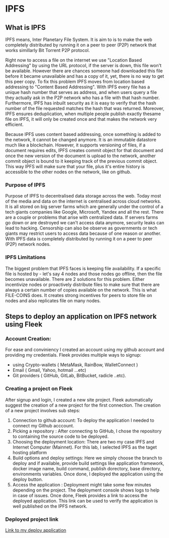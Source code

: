 # IPFS

## What is IPFS

IPFS means, Inter Planetary File System. It is aim to is to make the web completely distributed by running it on a peer to peer (P2P) network that works simillarly Bit Torrent P2P protocol.

Right now to access a file on the internet we use "Location Based Addressing" by using the URL protocol, if the server is down, this file won't be available. However there are chances someone had downloaded this file before it became unavailable and has a copy of it, yet, there is no way to get this peer copy. To fix this problem IPFS moves from location based addressing to "Content Based Addressing". With IPFS every file has a unique hash number that serves as address, and when users query a file they actually ask in the P2P network who has a file with that hash number. Furthermore, IPFS has inbuilt security as it is easy to verify that the hash number of the file requested matches the hash that was returned. Moreover, IPFS ensures deduplication, when multiple people publish exactly thesame file on IPFS, it will only be created once and that makes the network very efficient.

Because IPFS uses content based addressing, once something is added to the network, it cannot be changed anymore. It is an immutable datastore much like a blockchain. However, it supports versioning of files, if a document requires edits, IPFS creates commit object for that document and once the new version of the document is upload to the network, another commit object is bound to it keeping track of the previous commit object. This way IPFS will make sure that your file, plus it's entire history is accessible to the other nodes on the network, like on github.

### Purpose of IPFS

Purpose of IPFS to decentralised data storage across the web.
Today most of the media and data on the internet is centralised across cloud networks. It is all stored on big server farms which are generally under the control of a tech giants companies like Google, Microsoft, Yandex and all the rest. There are a couple or problems that arise with centralized data. If servers farms go down or are destroyed we can't access data anymore, security leaks can lead to hacking. Censorship can also be observe as governments or tech giants may restrict users to access data because of one reason or another. With IPFS data is completely distributed by running it on a peer to peer (P2P) network nodes.

### IPFS Limitations

The biggest problem that IPFS faces is keeping file availability. If a specific file is hosted by - let's say 4 nodes and those nodes go offline, then the file becomes unavailable. There are 2 solutions for this problem. Either incentivize nodes or proactively distribute files to make sure that there are always a certain number of copies available on the network. This is what FILE-COINS does. It creates strong incentives for peers to store file on nodes and also replicates file on many nodes.

## Steps to deploy an application on IPFS network using Fleek

### Account Creation:

For ease and conviniency I created an account using my github account and providing my credentials. Fleek provides multiple ways to signup:

- using Crypto-wallets ( MetaMask, RainBow, WalletConnect )
- Email ( Gmail, Yahoo, hotmail ...etc)
- Git providers ( GitHub, GitLab, BitBucket, radicle ..etc).

### Creating a project on Fleek

After signup and login, I created a new site project. Fleek automatically suggest the creation of a new project for the first connection. The creation of a new project involves sub steps:

1. Connection to github account: To deploy the application I needed to connect my Github acccount.
2. Picking a repository : After connecting to GitHub, I chose the repository to containing the source code to be deployed.
3. Choosing the deployment location: There are two my case IPFS and Internet Computer (Mainnet). For this lab, I selected IPFS as the taget hosting platform
4. Build options and deploy settings: Here we simply choose the branch to deploy and if available, provide build settings like application framework, docker image name, build command, publish dorectory, base directory, environments variables. Once done, I deployed the application using the deploy button.
5. Access the application : Deployment might take some few minutes depending on the project. The deployment console shows logs to help in case of issues. Once done, Fleek provides a link to access the deployed application. This link can be used to verify the application is well published on the IPFS network.

### Deployed project link

[Link to my deploy application](https://fleek.ipfs.io/ipfs/QmRkWbZs4GUJLRTUagptQj7TAYmtHBYQCzcpi8mbZEFDpR/)
